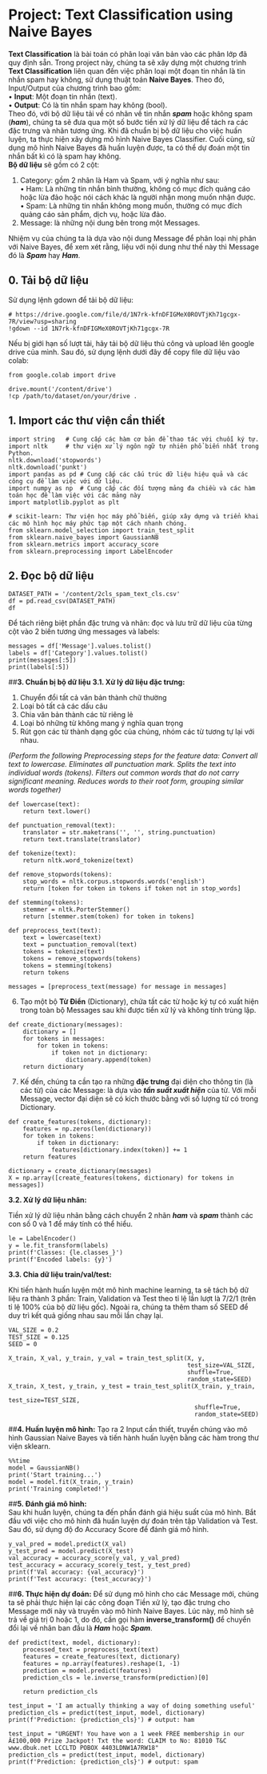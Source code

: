 # **Project: Text Classification using Naive Bayes**  
**Text Classification** là bài toán có phân loại văn bản vào các phân lớp đã quy định sẵn.
Trong project này, chúng ta sẽ xây dựng một chương trình **Text Classification** liên quan đến việc phân loại một đoạn tin nhắn là tin nhắn spam hay không, sử dụng thuật toán **Naive Bayes**.
Theo đó, Input/Output của chương trình bao gồm:  
• **Input**: Một đoạn tin nhắn (text).  
• **Output**: Có là tin nhắn spam hay không (bool).  
Theo đó, với bộ dữ liệu tải về có nhãn về tin nhắn ***spam*** hoặc không spam (***ham***), chúng ta sẽ đưa qua một số bước tiền xử lý dữ liệu để tách ra các đặc trưng và nhãn tương ứng. Khi đã chuẩn bị bộ dữ liệu cho việc huấn luyện, ta thực hiện xây dựng mô hình Naive Bayes Classifier. Cuối cùng, sử dụng mô hình Naive Bayes đã huấn luyện được, ta có thể dự đoán một tin nhắn bất kì có là spam hay không.  
**Bộ dữ liệu** sẽ gồm có 2 cột:
1. Category: gồm 2 nhãn là Ham và Spam, với ý nghĩa như sau:  
• Ham: Là những tin nhắn bình thường, không có mục đích quảng cáo hoặc lừa
đảo hoặc nói cách khác là người nhận mong muốn nhận được.  
• Spam: Là những tin nhắn không mong muốn, thường có mục đích quảng cáo sản
phẩm, dịch vụ, hoặc lừa đảo.
2. Message: là những nội dung bên trong một Messages.  

Nhiệm vụ của chúng ta là dựa vào nội dung Message để phân loại nhị phân với Naive Bayes, để xem xét rằng, liệu với nội dung như thế này thì Message đó là ***Spam*** hay ***Ham***.

## **0. Tải bộ dữ liệu**
Sử dụng lệnh gdown để tải bộ dữ liệu:
```
# https://drive.google.com/file/d/1N7rk-kfnDFIGMeX0ROVTjKh71gcgx-7R/view?usp=sharing
!gdown --id 1N7rk-kfnDFIGMeX0ROVTjKh71gcgx-7R
```

Nếu bị giới hạn số lượt tải, hãy tải bộ dữ liệu thủ công và upload lên google drive của mình. Sau đó, sử dụng lệnh dưới đây để copy file dữ liệu vào colab:
```
from google.colab import drive

drive.mount('/content/drive')
!cp /path/to/dataset/on/your/drive .
```

## **1. Import các thư viện cần thiết**
```
import string   # Cung cấp các hàm cơ bản để thao tác với chuỗi ký tự.
import nltk     # thư viện xử lý ngôn ngữ tự nhiên phổ biến nhất trong Python.
nltk.download('stopwords')
nltk.download('punkt')
import pandas as pd # Cung cấp các cấu trúc dữ liệu hiệu quả và các công cụ để làm việc với dữ liệu.
import numpy as np  # Cung cấp các đối tượng mảng đa chiều và các hàm toán học để làm việc với các mảng này
import matplotlib.pyplot as plt

# scikit-learn: Thư viện học máy phổ biến, giúp xây dựng và triển khai các mô hình học máy phức tạp một cách nhanh chóng.
from sklearn.model_selection import train_test_split
from sklearn.naive_bayes import GaussianNB
from sklearn.metrics import accuracy_score
from sklearn.preprocessing import LabelEncoder
```

## **2. Đọc bộ dữ liệu**
```
DATASET_PATH = '/content/2cls_spam_text_cls.csv'
df = pd.read_csv(DATASET_PATH)
df
```
Để tách riêng biệt phần đặc trưng và nhãn: đọc và lưu trữ dữ liệu của từng cột vào 2 biến tương ứng messages và labels:
```
messages = df['Message'].values.tolist()
labels = df['Category'].values.tolist()
print(messages[:5])
print(labels[:5])
```

##**3. Chuẩn bị bộ dữ liệu**
**3.1. Xử lý dữ liệu đặc trưng:**  

1. Chuyển đổi tất cả văn bản thành chữ thường
2. Loại bỏ tất cả các dấu câu
3. Chia văn bản thành các từ riêng lẻ
4. Loại bỏ những từ không mang ý nghĩa quan trọng
5. Rút gọn các từ thành dạng gốc của chúng, nhóm các từ tương tự lại với nhau.

*(Perform the following Preprocessing steps for the feature data: Convert all text to lowercase. Eliminates all punctuation mark. Splits the text into individual words (tokens). Filters out common words that do not carry significant meaning. Reduces words to their root form, grouping similar words together)*  


```
def lowercase(text):
    return text.lower()

def punctuation_removal(text):
    translator = str.maketrans('', '', string.punctuation)
    return text.translate(translator)

def tokenize(text):
    return nltk.word_tokenize(text)

def remove_stopwords(tokens):
    stop_words = nltk.corpus.stopwords.words('english')
    return [token for token in tokens if token not in stop_words]

def stemming(tokens):
    stemmer = nltk.PorterStemmer()
    return [stemmer.stem(token) for token in tokens]

def preprocess_text(text):
    text = lowercase(text)
    text = punctuation_removal(text)
    tokens = tokenize(text)
    tokens = remove_stopwords(tokens)
    tokens = stemming(tokens)
    return tokens

messages = [preprocess_text(message) for message in messages]
```

6. Tạo một bộ **Từ Điển** (Dictionary), chứa tất các từ hoặc ký tự
có xuất hiện trong toàn bộ Messages sau khi được tiền xử lý và không tính trùng lặp.

```
def create_dictionary(messages):
    dictionary = []
    for tokens in messages:
        for token in tokens:
            if token not in dictionary:
                dictionary.append(token)
    return dictionary
```
7. Kế đến, chúng ta cần tạo ra những **đặc trưng** đại diện cho thông tin (là các từ) của các Message: là dựa vào ***tần suất xuất hiện*** của từ. Với mỗi Message, vector đại diện sẽ có kích thước bằng với số lượng từ có trong Dictionary.

```
def create_features(tokens, dictionary):
    features = np.zeros(len(dictionary))
    for token in tokens:
        if token in dictionary:
            features[dictionary.index(token)] += 1
    return features

dictionary = create_dictionary(messages)
X = np.array([create_features(tokens, dictionary) for tokens in messages])
```

**3.2. Xử lý dữ liệu nhãn:**  

Tiền xử lý dữ liệu nhãn bằng cách chuyển 2 nhãn ***ham*** và ***spam*** thành các con số 0 và 1 để máy tính có thể hiểu.

```
le = LabelEncoder()
y = le.fit_transform(labels)
print(f'Classes: {le.classes_}')
print(f'Encoded labels: {y}')
```

**3.3. Chia dữ liệu train/val/test:**  

Khi tiến hành huấn luyện một mô hình machine learning, ta sẽ tách bộ dữ liệu ra thành 3 phần: Train, Validation và Test theo tỉ lệ lần lượt là 7/2/1 (trên tỉ lệ 100% của bộ dữ liệu gốc). Ngoài ra, chúng ta thêm tham số SEED để duy trì kết quả giống nhau sau mỗi lần chạy lại.
```
VAL_SIZE = 0.2
TEST_SIZE = 0.125
SEED = 0

X_train, X_val, y_train, y_val = train_test_split(X, y,
                                                  test_size=VAL_SIZE,
                                                  shuffle=True,
                                                  random_state=SEED)
X_train, X_test, y_train, y_test = train_test_split(X_train, y_train,
                                                    test_size=TEST_SIZE,
                                                    shuffle=True,
                                                    random_state=SEED)
```


##**4. Huấn luyện mô hình:**
Tạo ra 2 Input cần thiết, truyền chúng vào mô hình Gaussian Naive Bayes và tiến hành huấn luyện bằng các hàm trong thư viện sklearn.

```
%%time
model = GaussianNB()
print('Start training...')
model = model.fit(X_train, y_train)
print('Training completed!')
```

##**5. Đánh giá mô hình:**  
Sau khi huấn luyện, chúng ta đến phần đánh giá hiệu suất của mô hình. Bắt đầu với việc cho mô hình đã huấn luyện dự đoán trên tập Validation và Test.
Sau đó, sử dụng độ đo Accuracy Score để đánh giá mô hình.

```
y_val_pred = model.predict(X_val)
y_test_pred = model.predict(X_test)
val_accuracy = accuracy_score(y_val, y_val_pred)
test_accuracy = accuracy_score(y_test, y_test_pred)
print(f'Val accuracy: {val_accuracy}')
print(f'Test accuracy: {test_accuracy}')
```

##**6. Thực hiện dự đoán:**
Để sử dụng mô hình cho các Message mới, chúng ta sẽ phải thực hiện lại các công đoạn Tiền xử lý, tạo đặc trưng cho Message mới này và truyền vào mô hình Naive Bayes. Lúc này, mô hình sẽ trả về giá trị 0 hoặc 1, do đó, cần gọi hàm **inverse_transform()** để chuyển đổi lại về nhãn ban đầu là ***Ham*** hoặc ***Spam***.

```
def predict(text, model, dictionary):
    processed_text = preprocess_text(text)
    features = create_features(text, dictionary)
    features = np.array(features).reshape(1, -1)
    prediction = model.predict(features)
    prediction_cls = le.inverse_transform(prediction)[0]

    return prediction_cls
```
```
test_input = 'I am actually thinking a way of doing something useful'
prediction_cls = predict(test_input, model, dictionary)
print(f'Prediction: {prediction_cls}') # output: ham
```
```
test_input = "URGENT! You have won a 1 week FREE membership in our Â£100,000 Prize Jackpot! Txt the word: CLAIM to No: 81010 T&C www.dbuk.net LCCLTD POBOX 4403LDNW1A7RW18"
prediction_cls = predict(test_input, model, dictionary)
print(f'Prediction: {prediction_cls}') # output: spam
```

